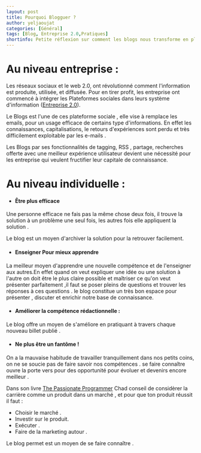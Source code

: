 ```yaml
---
layout: post
title: Pourquoi Blogguer ?
author: yeljaoujat  
categories: [Général]
tags: [Blog, Entreprise 2.0,Pratiques]
shortinfo: Petite réflexion sur comment les blogs nous transforme en plus efficaces , plus productifs, et plus réussis
---
```


# Au niveau entreprise : 

Les réseaux sociaux et le web 2.0, ont révolutionné comment l'information est produite, utilisée, et diffusée.
Pour en tirer profit, les entreprise ont commencé à intégrer les Plateformes sociales dans leurs système d'information ([Entreprise 2.0](http://www.fredcavazza.net/2007/07/24/quest-ce-que-lentreprise-20/)). 

Le Blogs est l'une de ces plateforme sociale , elle vise à remplace les emails, pour un usage efficace de certains type d'informations.
En effet les connaissances, capitalisations, le retours d'expériences sont perdu et très difficilement exploitable par les e-mails . 

Les  Blogs par ses fonctionnalités de tagging, RSS  , partage, recherches offerte avec une meilleur expérience utilisateur devient une nécessité pour les entreprise qui veulent fructifier leur capitale de connaissance.


# Au niveau individuelle : 

- #### Être plus efficace 

Une personne efficace ne fais pas la même chose deux fois, il trouve la solution à un problème une seul fois, les autres fois elle appliquent la solution . 

Le blog est un moyen d'archiver la solution pour la retrouver facilement.


- #### Enseigner Pour mieux apprendre  

La meilleur moyen d'apprendre une nouvelle compétence et de l'enseigner aux autres.En effet quand on veut expliquer une idée ou une solution à l'autre on doit être le plus claire possible et maîtriser ce qu'on veut présenter parfaitement ,il faut se poser pleins de questions et trouver les réponses à ces questions . le blog constitue un très bon espace pour présenter , discuter et enrichir notre base de connaissance. 


- #### Améliorer la compétence rédactionnelle : 

Le blog offre un moyen de s'améliore en pratiquant à travers chaque nouveau billet publié .

- #### Ne plus être un fantôme ! 

On a la mauvaise habitude de travailler tranquillement dans nos petits coins, on ne se soucie pas de faire savoir nos compétences .
se faire connaître ouvre la porte vers pour des opportunité pour évoluer et devenirs encore meilleur . 

Dans son livre [The Passionate Programmer](http://www.amazon.com/The-Passionate-Programmer-Remarkable-Development/dp/1934356344) Chad conseil de considèrer la carrière comme un produit dans un marché , et pour que ton produit réussit il faut :

- Choisir le marché .
- Investir sur le produit.
- Exécuter .
- Faire de la marketing autour .

Le blog permet est un moyen de se faire connaître . 
 